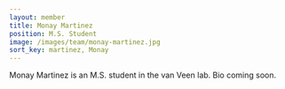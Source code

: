 ```yaml
---
layout: member
title: Monay Martinez
position: M.S. Student
image: /images/team/monay-martinez.jpg
sort_key: martinez, Monay
---
```


Monay Martinez is an M.S. student in the van Veen lab. Bio coming soon.
